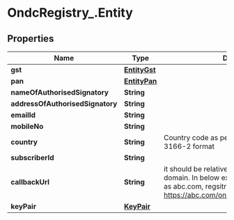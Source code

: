 # OndcRegistry_.Entity

## Properties
Name | Type | Description | Notes
------------ | ------------- | ------------- | -------------
**gst** | [**EntityGst**](EntityGst.md) |  | [optional] 
**pan** | [**EntityPan**](EntityPan.md) |  | [optional] 
**nameOfAuthorisedSignatory** | **String** |  | [optional] 
**addressOfAuthorisedSignatory** | **String** |  | [optional] 
**emailId** | **String** |  | [optional] 
**mobileNo** | **String** |  | [optional] 
**country** | **String** | Country code as per ISO 3166-1 and ISO 3166-2 format | [optional] 
**subscriberId** | **String** |  | [optional] 
**callbackUrl** | **String** | it should be relative to subscriber_id mentioned domain. In below example with subscriber _id as abc.com, regsitry will call https://abc.com/ondc/onboarding/on_subscribe | [optional] 
**keyPair** | [**KeyPair**](KeyPair.md) |  | [optional] 
